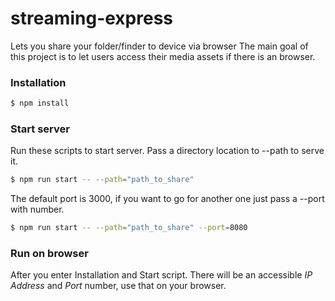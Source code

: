 # streaming-express
Lets you share your folder/finder to device via browser
The main goal of this project is to let users access their media assets if there is an browser.


### Installation

```sh
$ npm install
```



### Start server

Run these scripts to start server. Pass a directory location to --path to serve it.

```sh
$ npm run start -- --path="path_to_share"
```

The default port is 3000, if you want to go for another one just pass a --port with number.

```sh
$ npm run start -- --path="path_to_share" --port=8080
```



### Run on browser

After you enter Installation and Start script. There will be an accessible *IP Address* and *Port* number, use that on your
browser.
